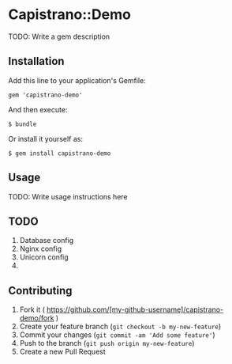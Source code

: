 # Capistrano::Demo

TODO: Write a gem description

## Installation

Add this line to your application's Gemfile:

    gem 'capistrano-demo'

And then execute:

    $ bundle

Or install it yourself as:

    $ gem install capistrano-demo

## Usage

TODO: Write usage instructions here

## TODO
1. Database config
2. Nginx config
3. Unicorn config
4. 

## Contributing

1. Fork it ( https://github.com/[my-github-username]/capistrano-demo/fork )
2. Create your feature branch (`git checkout -b my-new-feature`)
3. Commit your changes (`git commit -am 'Add some feature'`)
4. Push to the branch (`git push origin my-new-feature`)
5. Create a new Pull Request
